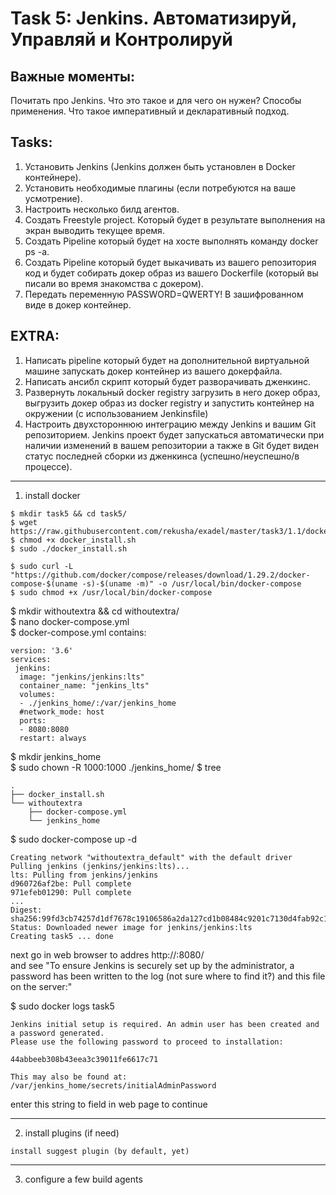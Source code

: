 # Task 5: Jenkins. Автоматизируй, Управляй и Контролируй  
   
## Важные моменты:  
Почитать про Jenkins. Что это такое и для чего он нужен? Способы применения. Что такое императивный и декларативный подход.   
  
## Tasks:  
1. Установить Jenkins (Jenkins должен быть установлен  в Docker контейнере).  
2. Установить необходимые плагины (если потребуются на ваше усмотрение).  
3. Настроить несколько билд агентов.  
4. Создать Freestyle project. Который будет в результате выполнения на экран выводить текущее время.  
5. Создать Pipeline который будет на хосте выполнять команду docker ps -a.  
6. Создать Pipeline который будет выкачивать из вашего репозитория код и будет собирать докер образ из вашего Dockerfile (который вы писали во время знакомства с докером).  
7. Передать переменную PASSWORD=QWERTY! В зашифрованном виде в докер контейнер.  
  
## EXTRA:  
1. Написать pipeline который будет на дополнительной виртуальной машине запускать докер контейнер из вашего докерфайла.  
2. Написать ансибл скрипт который будет разворачивать дженкинс.  
3. Развернуть локальный docker registry загрузить в него докер образ, выгрузить докер образ из docker registry и запустить контейнер на окружении (с использованием Jenkinsfile)  
4. Настроить двухстороннюю интеграцию между Jenkins и вашим Git репозиторием. Jenkins проект будет запускаться автоматически при наличии изменений в вашем репозитории а также в Git будет виден статус последней сборки из дженкинса (успешно/неуспешно/в процессе).  

--------
1. install docker  
```
$ mkdir task5 && cd task5/
$ wget https://raw.githubusercontent.com/rekusha/exadel/master/task3/1.1/docker_install.sh  
$ chmod +x docker_install.sh  
$ sudo ./docker_install.sh  

$ sudo curl -L "https://github.com/docker/compose/releases/download/1.29.2/docker-compose-$(uname -s)-$(uname -m)" -o /usr/local/bin/docker-compose
$ sudo chmod +x /usr/local/bin/docker-compose
```
$ mkdir withoutextra && cd withoutextra/  
$ nano docker-compose.yml  
$ docker-compose.yml contains:  
```
version: '3.6'
services:
 jenkins:
  image: "jenkins/jenkins:lts"
  container_name: "jenkins_lts"
  volumes:
  - ./jenkins_home/:/var/jenkins_home
  #network_mode: host
  ports:
  - 8080:8080
  restart: always
```
$ mkdir jenkins_home  
$ sudo chown -R 1000:1000 ./jenkins_home/
$ tree  
```
.
├── docker_install.sh
└── withoutextra
    ├── docker-compose.yml
    └── jenkins_home
```
$ sudo docker-compose up -d  
```
Creating network "withoutextra_default" with the default driver
Pulling jenkins (jenkins/jenkins:lts)...
lts: Pulling from jenkins/jenkins
d960726af2be: Pull complete
971efeb01290: Pull complete
...
Digest: sha256:99fd3cb74257d1df7678c19106586a2da127cd1b08484c9201c7130d4fab92c1
Status: Downloaded newer image for jenkins/jenkins:lts
Creating task5 ... done
```
next go in web browser to addres http://<youJenkinsServerIp>:8080/  
and see "To ensure Jenkins is securely set up by the administrator, a password has been written to the log (not sure where to find it?) and this file on the server:"  
   
$ sudo docker logs task5  
```
Jenkins initial setup is required. An admin user has been created and a password generated.
Please use the following password to proceed to installation:

44abbeeb308b43eea3c39011fe6617c71

This may also be found at: /var/jenkins_home/secrets/initialAdminPassword
```
enter this string to field in web page to continue  
   
-----   
2. install plugins (if need)
```
install suggest plugin (by default, yet) 
```
   
-----   
3. configure a few build agents
```

```

